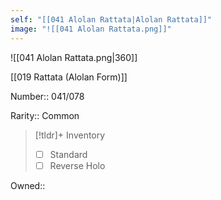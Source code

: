 ```yaml
---
self: "[[041 Alolan Rattata|Alolan Rattata]]"
image: "![[041 Alolan Rattata.png]]"
---
```


![[041 Alolan Rattata.png|360]]

[[019 Rattata (Alolan Form)]]

Number:: 041/078

Rarity:: Common

> [!tldr]+ Inventory
> - [ ] Standard
> - [ ] Reverse Holo

Owned:: 

